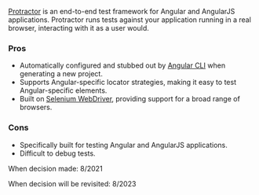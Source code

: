 [Protractor](https://protractortest.org) is an end-to-end test framework for Angular and AngularJS applications. Protractor runs tests against your application running in a real browser, interacting with it as a user would.

### Pros

- Automatically configured and stubbed out by [Angular CLI]() when generating a new project.
- Supports Angular-specific locator strategies, making it easy to test Angular-specific elements.
- Built on [Selenium WebDriver](https://www.selenium.dev/), providing support for a broad range of browsers.

### Cons

- Specifically built for testing Angular and AngularJS applications.
- Difficult to debug tests.

When decision made: 8/2021

When decision will be revisited: 8/2023
